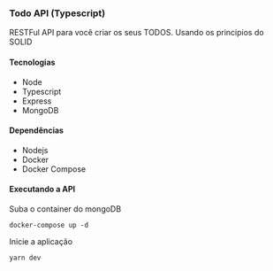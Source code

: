 ### Todo API (Typescript)

RESTFul API para você criar os seus TODOS. Usando os principios do SOLID

#### Tecnologias
* Node
* Typescript
* Express
* MongoDB

#### Dependências
* Nodejs
* Docker
* Docker Compose


#### Executando a API

Suba o container do mongoDB
```
docker-compose up -d
```

Inicie a aplicação
```
yarn dev
```
